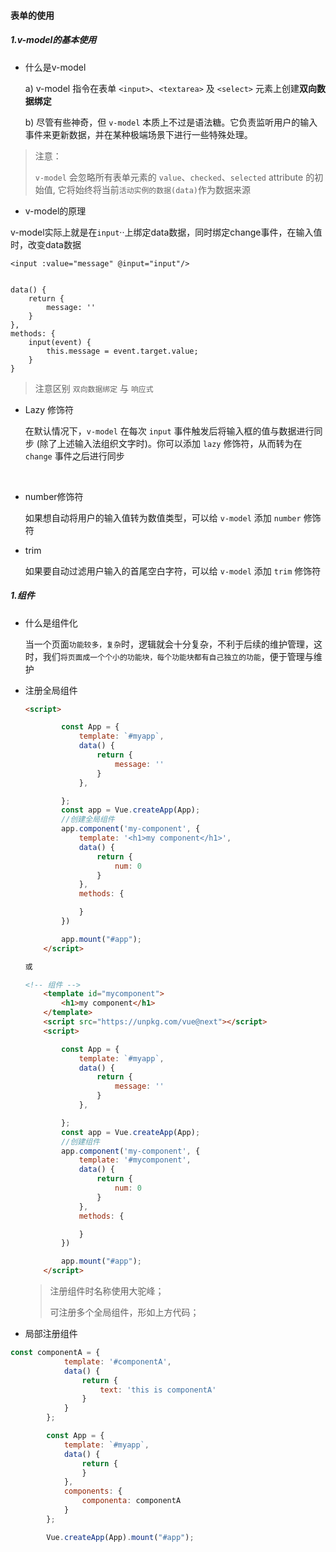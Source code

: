 #### 表单的使用

##### 1.v-model的基本使用

* 什么是v-model

  a) v-model 指令在表单 `<input>`、`<textarea>` 及 `<select>` 元素上创建**双向数据绑定**

  b) 尽管有些神奇，但 `v-model` 本质上不过是语法糖。它负责监听用户的输入事件来更新数据，并在某种极端场景下进行一些特殊处理。

> 注意：
>
> `v-model` 会忽略所有表单元素的 `value`、`checked`、`selected` attribute 的初始值, 它将始终将当前`活动实例的数据(data)`作为数据来源



* v-model的原理

​	v-model实际上就是在`input`··上绑定data数据，同时绑定change事件，在输入值时，改变data数据

```vue
<input :value="message" @input="input"/>


data() {
	return {
		message: ''
	}
},
methods: {
	input(event) {
		this.message = event.target.value;
	}
}
```



> 注意区别 `双向数据绑定` 与 `响应式`



* Lazy 修饰符

  在默认情况下，`v-model` 在每次 `input` 事件触发后将输入框的值与数据进行同步 (除了上述输入法组织文字时)。你可以添加 `lazy` 修饰符，从而转为在 `change` 事件之后进行同步

​	
* number修饰符

  如果想自动将用户的输入值转为数值类型，可以给 `v-model` 添加 `number` 修饰符
  
  


* trim

  如果要自动过滤用户输入的首尾空白字符，可以给 `v-model` 添加 `trim` 修饰符



##### 1.组件

* 什么是组件化

  当一个页面`功能较多，复杂`时，逻辑就会十分复杂，不利于后续的维护管理，这时，我们`将页面成一个个小的功能块，每个功能块都有自己独立的功能`，便于管理与维护


* 注册全局组件

  ```html
  <script>
  
          const App = {
              template: `#myapp`,
              data() {
                  return {
                      message: ''
                  }
              },
  
          };
          const app = Vue.createApp(App);
          //创建全局组件
          app.component('my-component', {
              template: '<h1>my component</h1>',
              data() {
                  return {
                      num: 0
                  }
              },
              methods: {
  
              }
          })
  
          app.mount("#app");
      </script>
  
  或
  
  <!-- 组件 -->
      <template id="mycomponent">
          <h1>my component</h1>
      </template>
      <script src="https://unpkg.com/vue@next"></script>
      <script>
  
          const App = {
              template: `#myapp`,
              data() {
                  return {
                      message: ''
                  }
              },
  
          };
          const app = Vue.createApp(App);
          //创建组件
          app.component('my-component', {
              template: '#mycomponent',
              data() {
                  return {
                      num: 0
                  }
              },
              methods: {
  
              }
          })
  
          app.mount("#app");
      </script>
  ```
  
  > 注册组件时名称使用大驼峰；
  >
  > 可注册多个全局组件，形如上方代码；

* 局部注册组件

```javascript
const componentA = {
            template: '#componentA',
            data() {
                return {
                    text: 'this is componentA'
                }
            }
        };

        const App = {
            template: `#myapp`,
            data() {
                return {
                }
            },
            components: {
                componenta: componentA
            }
        };

        Vue.createApp(App).mount("#app");
```

